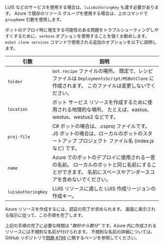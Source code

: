 LUIS などのサービスを使用する場合は、`luisAuthoringKey` も渡す必要があります。 Azure で既存のリソース グループを使用する場合は、上のコマンドで `groupName` 引数を使用します。

ボットのデプロイ時に発生する可能性のある問題をトラブルシューティングしやすくするために、`verbose` オプションを使用することを強くお勧めします。 `msbot clone services` コマンドで使用される追加のオプションを以下に説明します。

| 引数    | 説明 |
|--------------|-------------|
| `folder`     | `bot.recipe` ファイルの場所。 既定で、レシピ ファイルは `DeploymentsScript/MSBotClone` に作成されます。 このファイルは変更しないでください。|
| `location`   | ボット サービス リソースを作成するために使用される地理的な場所。 たとえば、eastus、westus、westus2 などです。|
| `proj-file`  | C# ボットの場合は、.csproj ファイルです。 JS ボットの場合は、ローカルのボットのスタートアップ プロジェクト ファイル名 (index.js など) です。|
| `name`       | Azure でのボットのデプロイに使用される一意の名前。 ローカルのボットと同じ名前にすることができます。 名前にスペースやアンダースコアを含めないでください。|
| `luisAuthoringKey` | LUIS リソースに適した LUIS 作成リージョンの作成キー。 |

Azure リソースを作成するには、認証の完了が求められます。 画面に表示される指示に従って、この手順を完了します。

上記の手順の完了に必要な時間は "_数秒から数分_" です。Azure 内に作成されるリソースには不規則な名前が付けられます。 不規則な名前の詳細については、GitHub リポジトリで[問題 #796](https://github.com/Microsoft/botbuilder-tools/issues/796) に関するページを参照してください。
